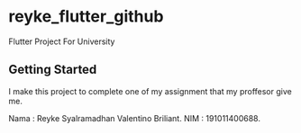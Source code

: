 # reyke_flutter_github

Flutter Project For University

## Getting Started

I make this project to complete one of my assignment that my proffesor give me.

Nama  : Reyke Syalramadhan Valentino Briliant.
NIM   : 191011400688.
